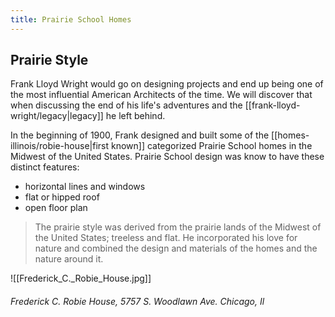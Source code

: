 ```yaml
---
title: Prairie School Homes
---
```

## Prairie Style
Frank Lloyd Wright would go on designing projects and end up being one of the most influential American Architects of the time.  We will discover that when discussing the end of his life's adventures and the [[frank-lloyd-wright/legacy|legacy]] he left behind.

In the beginning of 1900, Frank designed and built some of the [[homes-illinois/robie-house|first known]] categorized Prairie School homes in the Midwest of the United States.
Prairie School design was know to have these distinct features:
* horizontal lines and windows
* flat or hipped roof 
* open floor plan

>The prairie style was derived from the prairie lands of the Midwest of the United States; treeless and flat.  He incorporated his love for nature and combined the design and materials of the homes and the nature around it.

![[Frederick_C._Robie_House.jpg]]
###### Frederick C. Robie House, 5757 S. Woodlawn Ave. Chicago, Il

